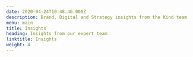 ```yaml
---
date: 2020-04-24T10:48:46.000Z
description: Brand, Digital and Strategy insights from the Kind team
menu: main
title: Insights
heading: Insights from our expert team
linktitle: Insights
weight: 4
---
```

